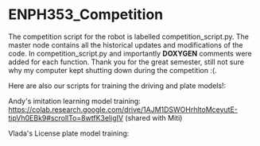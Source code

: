 # ENPH353_Competition

The competition script for the robot is labelled competition_script.py.  The master node contains all the historical updates and modifications of the code.  In competition_script.py and importantly **DOXYGEN** comments were added for each function.  Thank you for the great semester, still not sure why my computer kept shutting down during the competition :(.

Here are also our scripts for training the driving and plate models!:

Andy's imitation learning model training:  https://colab.research.google.com/drive/1AJM1DSWOHrhltoMceyutE-tipVh0EBk9#scrollTo=8wtfK3eligIV
(shared with Miti)

Vlada's License plate model training: 
